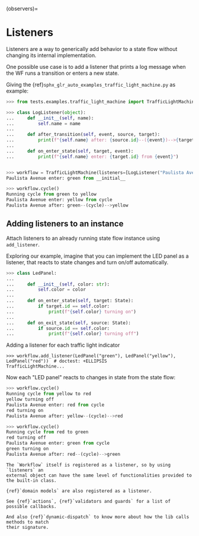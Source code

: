 
(observers)=
# Listeners

Listeners are a way to generically add behavior to a state flow without
changing its internal implementation.

One possible use case is to add a listener that prints a log message when the WF runs a
transition or enters a new state.

Giving the {ref}`sphx_glr_auto_examples_traffic_light_machine.py` as example:


```py
>>> from tests.examples.traffic_light_machine import TrafficLightMachine

>>> class LogListener(object):
...     def __init__(self, name):
...         self.name = name
...
...     def after_transition(self, event, source, target):
...         print(f"{self.name} after: {source.id}--({event})-->{target.id}")
...
...     def on_enter_state(self, target, event):
...         print(f"{self.name} enter: {target.id} from {event}")


>>> workflow = TrafficLightMachine(listeners=[LogListener("Paulista Avenue")])
Paulista Avenue enter: green from __initial__

>>> workflow.cycle()
Running cycle from green to yellow
Paulista Avenue enter: yellow from cycle
Paulista Avenue after: green--(cycle)-->yellow

```

## Adding listeners to an instance

Attach listeners to an already running state flow instance using `add_listener`.

Exploring our example, imagine that you can implement the LED panel as a listener, that
reacts to state changes and turn on/off automatically.


``` py
>>> class LedPanel:
...
...     def __init__(self, color: str):
...         self.color = color
...
...     def on_enter_state(self, target: State):
...         if target.id == self.color:
...             print(f"{self.color} turning on")
...
...     def on_exit_state(self, source: State):
...         if source.id == self.color:
...             print(f"{self.color} turning off")

```

Adding a listener for each traffic light indicator

```
>>> workflow.add_listener(LedPanel("green"), LedPanel("yellow"), LedPanel("red"))  # doctest: +ELLIPSIS
TrafficLightMachine...

```

Now each "LED panel" reacts to changes in state from the state flow:

```py
>>> workflow.cycle()
Running cycle from yellow to red
yellow turning off
Paulista Avenue enter: red from cycle
red turning on
Paulista Avenue after: yellow--(cycle)-->red

>>> workflow.cycle()
Running cycle from red to green
red turning off
Paulista Avenue enter: green from cycle
green turning on
Paulista Avenue after: red--(cycle)-->green

```


```{hint}
The `Workflow` itself is registered as a listener, so by using `listeners` an
external object can have the same level of functionalities provided to the built-in class.
```

```{tip}
{ref}`domain models` are also registered as a listener.
```


```{seealso}
See {ref}`actions`, {ref}`validators and guards` for a list of possible callbacks.

And also {ref}`dynamic-dispatch` to know more about how the lib calls methods to match
their signature.
```
